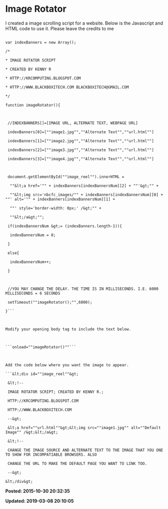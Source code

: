 # Image Rotator

I created a image scrolling script for a website. Below is the Javascript and HTML code to use it. Please leave the credits to me 



```var indexBannersNum = 0;

var indexBanners = new Array();

/*

* IMAGE ROTATOR SCRIPT

* CREATED BY KENNY R

* HTTP://KRCOMPUTING.BLOGSPOT.COM

* HTTP://WWW.BLACKBOXITECH.COM BLACKBOXITECH@GMAIL.COM

*/

function imageRotator(){

 

 //INDEXBANNERS[]=[IMAGE URL, ALTERNATE TEXT, WEBPAGE URL]

 indexBanners[0]=[""image1.jpg"",""Alternate Text"",""url.html""]

 indexBanners[1]=[""image2.jpg"",""Alternate Text"",""url.html""]

 indexBanners[2]=[""image3.jpg"",""Alternate Text"",""url.html""]

 indexBanners[3]=[""image4.jpg"",""Alternate Text"",""url.html""]

 

 document.getElementById(""image_reel"").innerHTML = 

  ""&lt;a href='"" + indexBanners[indexBannersNum][2] + ""'&gt;"" + 

  ""&lt;img src='nbcfc_images/"" + indexBanners[indexBannersNum][0] + ""' alt='"" + indexBanners[indexBannersNum][1] + 

  ""' style='border-width: 0px;' /&gt;"" +

  ""&lt;/a&gt;"";

 if(indexBannersNum &gt;= (indexBanners.length-1)){

  indexBannersNum = 0;

 }

 else{

  indexBannersNum++;

 }

 

 //YOU MAY CHANGE THE DELAY. THE TIME IS IN MILLISECONDS. I.E. 6000 MILLISECONDS = 6 SECONDS

 setTimeout(""imageRotator();"",6000);

}```



Modify your opening body tag to include the text below.



```onload=""imageRotator()""```



Add the code below where you want the image to appear. 

```&lt;div id=""image_reel""&gt;

 &lt;!-- 

 IMAGE ROTATOR SCRIPT; CREATED BY KENNY R.; 

 HTTP://KRCOMPUTING.BLOGSPOT.COM

 HTTP://WWW.BLACKBOXITECH.COM

 --&gt;

 &lt;a href=""url.html""&gt;&lt;img src=""image1.jpg"" alt=""Default Image"" /&gt;&lt;/a&gt;

 &lt;!-- 

 CHANGE THE IMAGE SOURCE AND ALTERNATE TEXT TO THE IMAGE THAT YOU ONE TO SHOW FOR INCOMPATIABLE BROWSERS. ALSO 

 CHANGE THE URL TO MAKE THE DEFAULT PAGE YOU WANT TO LINK TOO.

 --&gt; 

&lt;/div&gt;
```


**Posted: 2015-10-30 20:32:35** 

**Updated: 2019-03-08 20:10:05** 


